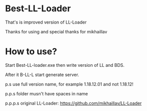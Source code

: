 # Best-LL-Loader
That's is improved version of LL-Loader

Thanks for using and special thanks for mikhaillav

# How to use?
Start Best-LL-loader.exe then write version of LL and BDS.

After it B-LL-L start generate server.

p.s use full version name, for example 1.18.12.01 and not 1.18.12!

p.p.s folder musn't have spaces in name

p.p.p.s original LL-Loader: https://github.com/mikhaillav/LL-Loader
